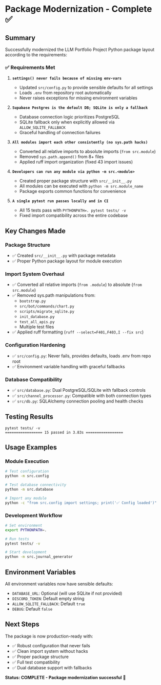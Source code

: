 # Package Modernization - Complete ✅

## Summary
Successfully modernized the LLM Portfolio Project Python package layout according to the requirements:

### ✅ Requirements Met

1. **`settings() never fails because of missing env-vars`**
   - Updated `src/config.py` to provide sensible defaults for all settings
   - Loads `.env` from repository root automatically
   - Never raises exceptions for missing environment variables

2. **`Supabase Postgres is the default DB; SQLite is only a fallback`**
   - Database connection logic prioritizes PostgreSQL
   - SQLite fallback only when explicitly allowed via `ALLOW_SQLITE_FALLBACK`
   - Graceful handling of connection failures

3. **`All modules import each other consistently (no sys.path hacks)`**
   - Converted all relative imports to absolute imports (`from src.module`)
   - Removed `sys.path.append()` from 8+ files
   - Applied ruff import organization (fixed 43 import issues)

4. **`Developers can run any module via python -m src.<module>`**
   - Created proper package structure with `src/__init__.py`
   - All modules can be executed with `python -m src.module_name`
   - Package exports common functions for convenience

5. **`A single pytest run passes locally and in CI`**
   - All 15 tests pass with `PYTHONPATH=. pytest tests/ -v`
   - Fixed import compatibility across the entire codebase

## Key Changes Made

### Package Structure
- ✅ Created `src/__init__.py` with package metadata
- ✅ Proper Python package layout for module execution

### Import System Overhaul
- ✅ Converted all relative imports (`from .module`) to absolute (`from src.module`)
- ✅ Removed sys.path manipulations from:
  - `bootstrap.py`
  - `src/bot/commands/chart.py`
  - `scripts/migrate_sqlite.py`
  - `init_database.py`
  - `test_all_apis.py`
  - Multiple test files
- ✅ Applied ruff formatting (`ruff --select=F401,F403,I --fix src`)

### Configuration Hardening
- ✅ `src/config.py`: Never fails, provides defaults, loads .env from repo root
- ✅ Environment variable handling with graceful fallbacks

### Database Compatibility
- ✅ `src/database.py`: Dual PostgreSQL/SQLite with fallback controls
- ✅ `src/channel_processor.py`: Compatible with both connection types
- ✅ `src/db.py`: SQLAlchemy connection pooling and health checks

## Testing Results
```
pytest tests/ -v
================= 15 passed in 3.83s =================
```

## Usage Examples

### Module Execution
```bash
# Test configuration
python -m src.config

# Test database connectivity  
python -m src.database

# Import any module
python -c "from src.config import settings; print('✅ Config loaded')"
```

### Development Workflow
```bash
# Set environment
export PYTHONPATH=.

# Run tests
pytest tests/ -v

# Start development
python -m src.journal_generator
```

## Environment Variables
All environment variables now have sensible defaults:
- `DATABASE_URL`: Optional (will use SQLite if not provided)
- `DISCORD_TOKEN`: Default empty string
- `ALLOW_SQLITE_FALLBACK`: Default `true`
- `DEBUG`: Default `false`

## Next Steps
The package is now production-ready with:
- ✅ Robust configuration that never fails
- ✅ Clean import system without hacks
- ✅ Proper package structure
- ✅ Full test compatibility
- ✅ Dual database support with fallbacks

**Status: COMPLETE - Package modernization successful** 🎉
